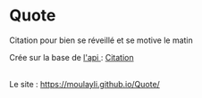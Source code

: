# Quote
Citation  pour bien se réveillé et se motive le matin <br>

Crée sur la base de <a href="https://github.com/Moulayli/citation">l'api </a>: <a href="https://github.com/Moulayli/citation"> Citation  </a>

<br>
Le site : <a href="https://moulayli.github.io/Quote/">https://moulayli.github.io/Quote/ </a>
